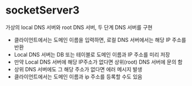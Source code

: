 # socketServer3

가상의 local DNS 서버와 root DNS 서버, 두 단계 DNS 서버를 구현

* 클라이언트에서는 도메인 이름을 입력하면, 로컬 DNS 서버에서는 해당 IP 주소를 반환
* Local DNS 서버는 DB 또는 테이블로 도메인 이름과 IP 주소를 미리 저장
* 만약 Local DNS 서버에 해당 IP주소가 없다면 상위(root) DNS 서버에 문의 함
* 상위 DNS 서버에도 그 해당 주소가 없다면 에러 메시지 발생
* 클라이언트에서는 도메인 이름과 ip 주소를 등록할 수도 있음
